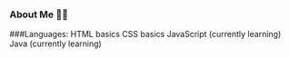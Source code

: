 ### About Me 🧑🏽

###Languages:
HTML basics
CSS basics
JavaScript (currently learning)
Java (currently learning)
